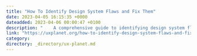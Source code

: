 ```yaml
---
title: "How To Identify Design System Flaws and Fix Them"
date: 2023-04-05 16:15:35 +0000
dateadded: 2023-04-06 00:00:47 +0100
description: "    A comprehensive guide to identifying design system flaws and crafting solution-oriented next steps.  Continue reading on UX Planet »  "
link: "https://uxplanet.org/how-to-identify-design-system-flaws-and-fix-them-9bf31d602f57?source=rss----819cc2aaeee0---4"
category:
directory: _directory/ux-planet.md
---
```


